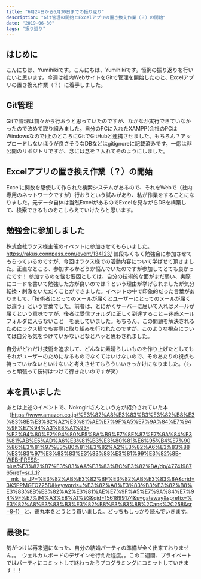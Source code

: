 ```yaml
---
title: "6月24日から6月30日までの振り返り"
description: "Git管理の開始とExcelアプリの置き換え作業（？）の開始"
date: "2019-06-30"
tags: "振り返り"
---
```


## はじめに
こんにちは、Yumihikiです。こんにちは、Yumihikiです。恒例の振り返りを行いたいと思います。今週は社内WebサイトをGitで管理を開始したのと、Excelアプリの置き換え作業（？）に着手しました。

## Git管理
Gitで管理は前々から行おうと思っていたのですが、なかなか実行できていなかったので改めて取り組みました。自分のPCに入れたXAMPP(会社のPCはWindowsなので)上のところにGitでGitHubと連携させました。もちろん？アップロードしないほうが良さそうなDBなどはgitignoreに記載済みです。一応は非公開のリポジトリですが、念には念を？入れてそのようにしました。

## Excelアプリの置き換え作業（？）の開始
Excelに関数を駆使して作られた検索システムがあるので、それをWebで（社内専用のネットワークですが）行おうという試みがあり、私が作業をすることになりました。元データ自体は当然ExcelがあるのでExcelを見ながらDBを構築して、検索できるものをこしらえていけたらと思います。

## 勉強会に参加しました
株式会社ラクス様主催のイベントに参加させてもらいました。https://rakus.connpass.com/event/134123/
普段もくもく勉強会に参加させてもらっているのですが、今回はラクス様での活動内容について学ばせて頂きました。正直なところ、参加するかどうか悩んでいたのですが参加してとても良かったです！
参加するのを悩む要因としては、自分の技術的な面がまだ弱い、実際にコードを書いて勉強した方が良いのでは？という理由が挙げられましたが気分転換・刺激をいただくことができました。イベントの中で印象的だった言葉がありまして、「技術者にとってのメールが届くとユーザーにとってのメールが届くは違う」という言葉でした。前者は、とにかくサーバーに届いて入ればメールが届くという意味ですが、後者は受信フォルダに正しく到達すること＝迷惑メールフォルダに入らないこと　を表していました。もちろん、この問題を解決されるためにラクス様でも実際に取り組みを行われたのですが、このような視点については自分も気をつけていかないとなとハッと思わされました。

自分がどれだけ技術を追求して、どんなに素晴らしいものを作り上げたとしてもそれがユーザーのためになるものでなくてはいけないので、そのあたりの視点も持っていかないといけないと考えさせてもらういいきっかけになりました。（もっと頑張って技術はつけて行きたいのですが笑）

## 本を買いました
あとは上述のイベントで、Nokogiriさんという方が紹介されていた本（https://www.amazon.co.jp/%E3%82%A8%E3%83%B3%E3%82%B8%E3%83%8B%E3%82%A2%E3%81%AE%E7%9F%A5%E7%9A%84%E7%94%9F%E7%94%A3%E8%A1%93-%E2%94%80%E2%94%80%E5%8A%B9%E7%8E%87%E7%9A%84%E3%81%AB%E5%AD%A6%E3%81%B3%E3%80%81%E6%95%B4%E7%90%86%E3%81%97%E3%80%81%E3%82%A2%E3%82%A6%E3%83%88%E3%83%97%E3%83%83%E3%83%88%E3%81%99%E3%82%8B-WEB-PRESS-plus%E3%82%B7%E3%83%AA%E3%83%BC%E3%82%BA/dp/4774198765/ref=sr_1_1?__mk_ja_JP=%E3%82%AB%E3%82%BF%E3%82%AB%E3%83%8A&crid=3K5PPMGTO725D&keywords=%E3%82%A8%E3%83%B3%E3%82%B8%E3%83%8B%E3%82%A2%E3%81%AE%E7%9F%A5%E7%9A%84%E7%94%9F%E7%94%A3%E8%A1%93&qid=1561899174&s=gateway&sprefix=%E3%82%A8%E3%83%B3%E3%82%B8%E3%83%8B%2Caps%2C258&sr=8-1） と、徳丸本をとうとう買いました。どっちもしっかり読んでいきます。

## 最後に
気がつけば再来週になった、自分の結婚パーティの準備が全く出来ておりません。。　ウェルカムボードのデザインを行えた程度。。この二週間、プライベートではパーティにコミットして終わったらプログラミングにコミットしていきます！！